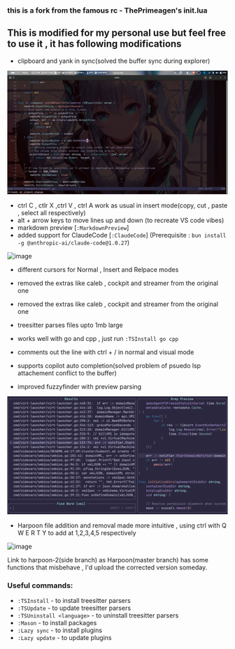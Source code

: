 ### this is a fork from the famous rc - ThePrimeagen's init.lua

## This is modified for my personal use but feel free to use it , it has following modifications
- clipboard and yank in sync(solved the buffer sync during explorer)

![alt text](<Screenshot from 2025-02-11 05-21-16.png>)

- ctrl C , ctlr X ,ctrl V , ctrl A work as usual in insert mode(copy, cut , paste , select all respectively)
- alt + arrow keys to move lines up and down (to recreate VS code vibes)
- markdown preview [`:MarkdownPreview`]
- added support for ClaudeCode [`:ClaudeCode`] (Prerequisite : `bun install -g @anthropic-ai/claude-code@1.0.27`)

![image](https://github.com/user-attachments/assets/882efa83-b759-47a4-a473-71d37759dd8d)

 
- different cursors for Normal , Insert and Relpace modes
- removed the extras like caleb , cockpit and streamer from the original one
- removed the extras like caleb , cockpit and streamer from the original one
- treesitter parses files upto 1mb large
- works well with go and cpp , just run
            ``````:TSInstall go cpp``````
- comments out the line with ctrl + / in normal and visual mode
- supports copilot auto completion(solved problem of psuedo lsp attachement conflict to the buffer)



- improved fuzzyfinder with preview parsing

![alt text](<Screenshot from 2025-02-09 02-00-48.png>)




- Harpoon file addition and removal made more intuitive , using ctrl with Q W E R T Y to add at 1,2,3,4,5 respectively

![image](https://github.com/user-attachments/assets/c0069969-7fda-4c87-a307-0499771e7ce2)
 



Link to harpoon-2(side branch) as Harpoon(master branch) has some functions that misbehave , I'd upload the corrected version someday.

### Useful commands:
- `:TSInstall` <language> - to install treesitter parsers
- `:TSUpdate` - to update treesitter parsers
- `:TSUninstall <language>` - to uninstall treesitter parsers
- `:Mason` - to install packages
- `:Lazy sync` - to install plugins
- `:Lazy update` - to update plugins




